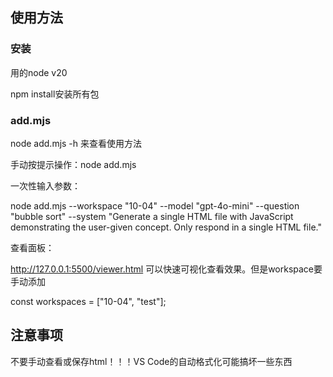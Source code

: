 ## 使用方法

### 安装

用的node v20

npm install安装所有包

### add.mjs

node add.mjs -h 来查看使用方法

手动按提示操作：node add.mjs

一次性输入参数：

node add.mjs --workspace "10-04" --model "gpt-4o-mini" --question "bubble sort" --system "Generate a single HTML file with JavaScript demonstrating the user-given concept. Only respond in a single HTML file."

查看面板：

http://127.0.0.1:5500/viewer.html 可以快速可视化查看效果。但是workspace要手动添加

const workspaces = ["10-04", "test"];

## 注意事项

不要手动查看或保存html！！！VS Code的自动格式化可能搞坏一些东西


